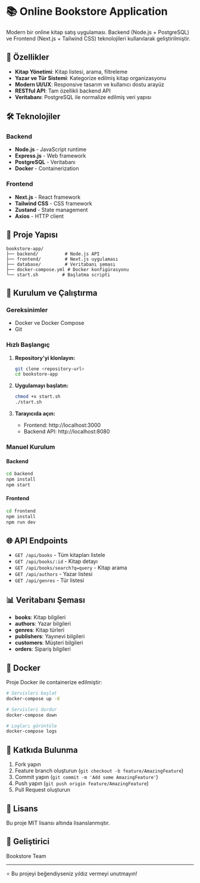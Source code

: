 # 📚 Online Bookstore Application

Modern bir online kitap satış uygulaması. Backend (Node.js + PostgreSQL) ve Frontend (Next.js + Tailwind CSS) teknolojileri kullanılarak geliştirilmiştir.

## 🚀 Özellikler

- **Kitap Yönetimi**: Kitap listesi, arama, filtreleme
- **Yazar ve Tür Sistemi**: Kategorize edilmiş kitap organizasyonu
- **Modern UI/UX**: Responsive tasarım ve kullanıcı dostu arayüz
- **RESTful API**: Tam özellikli backend API
- **Veritabanı**: PostgreSQL ile normalize edilmiş veri yapısı

## 🛠️ Teknolojiler

### Backend
- **Node.js** - JavaScript runtime
- **Express.js** - Web framework
- **PostgreSQL** - Veritabanı
- **Docker** - Containerization

### Frontend
- **Next.js** - React framework
- **Tailwind CSS** - CSS framework
- **Zustand** - State management
- **Axios** - HTTP client

## 📁 Proje Yapısı

```
bookstore-app/
├── backend/          # Node.js API
├── frontend/         # Next.js uygulaması
├── database/         # Veritabanı şeması
├── docker-compose.yml # Docker konfigürasyonu
└── start.sh         # Başlatma scripti
```

## 🚀 Kurulum ve Çalıştırma

### Gereksinimler
- Docker ve Docker Compose
- Git

### Hızlı Başlangıç

1. **Repository'yi klonlayın:**
   ```bash
   git clone <repository-url>
   cd bookstore-app
   ```

2. **Uygulamayı başlatın:**
   ```bash
   chmod +x start.sh
   ./start.sh
   ```

3. **Tarayıcıda açın:**
   - Frontend: http://localhost:3000
   - Backend API: http://localhost:8080

### Manuel Kurulum

#### Backend
```bash
cd backend
npm install
npm start
```

#### Frontend
```bash
cd frontend
npm install
npm run dev
```

## 🌐 API Endpoints

- `GET /api/books` - Tüm kitapları listele
- `GET /api/books/:id` - Kitap detayı
- `GET /api/books/search?q=query` - Kitap arama
- `GET /api/authors` - Yazar listesi
- `GET /api/genres` - Tür listesi

## 📊 Veritabanı Şeması

- **books**: Kitap bilgileri
- **authors**: Yazar bilgileri
- **genres**: Kitap türleri
- **publishers**: Yayınevi bilgileri
- **customers**: Müşteri bilgileri
- **orders**: Sipariş bilgileri

## 🐳 Docker

Proje Docker ile containerize edilmiştir:

```bash
# Servisleri başlat
docker-compose up -d

# Servisleri durdur
docker-compose down

# Logları görüntüle
docker-compose logs
```

## 🤝 Katkıda Bulunma

1. Fork yapın
2. Feature branch oluşturun (`git checkout -b feature/AmazingFeature`)
3. Commit yapın (`git commit -m 'Add some AmazingFeature'`)
4. Push yapın (`git push origin feature/AmazingFeature`)
5. Pull Request oluşturun

## 📝 Lisans

Bu proje MIT lisansı altında lisanslanmıştır.

## 👥 Geliştirici

Bookstore Team

---

⭐ Bu projeyi beğendiyseniz yıldız vermeyi unutmayın!
